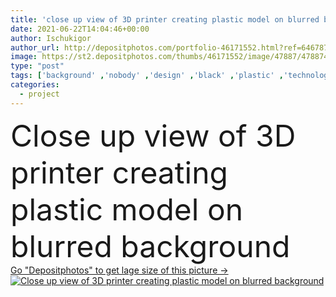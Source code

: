 ```yaml
---
title: 'close up view of 3D printer creating plastic model on blurred background'
date: 2021-06-22T14:04:46+00:00
author: Ischukigor
author_url: http://depositphotos.com/portfolio-46171552.html?ref=64678756
image: https://st2.depositphotos.com/thumbs/46171552/image/47887/478874492/api_thumb_450.jpg?forcejpeg=true
type: "post"
tags: ['background' ,'nobody' ,'design' ,'black' ,'plastic' ,'technology' ,'machine' ,'create' ,'blur' ,'office' ,'figure' ,'beige' ,'electronic' ,'work' ,'indoors' ,'project' ,'print' ,'production' ,'prototype' ,'triangles' ,'close up' ,'no people' ,'3D printer' ,'printed model' ]
categories: 
  - project
---
```

<div aling="center">
            <font size="60"> Close up view of 3D printer creating plastic model on blurred background</font>   
</div>
<div>
    <a href='https://depositphotos.com/478874492/stock-photo-close-view-printer-creating-plastic.html?ref=64678756' target=_blank > Go "Depositphotos" to get lage size of this picture ->
        <img href='https://depositphotos.com/478874492/stock-photo-close-view-printer-creating-plastic.html?ref=64678756' src='https://st2.depositphotos.com/46171552/47887/i/950/depositphotos_478874492-stock-photo-close-view-printer-creating-plastic.jpg?forcejpeg=true' alt='Close up view of 3D printer creating plastic model on blurred background' >
    </a>
</div>
